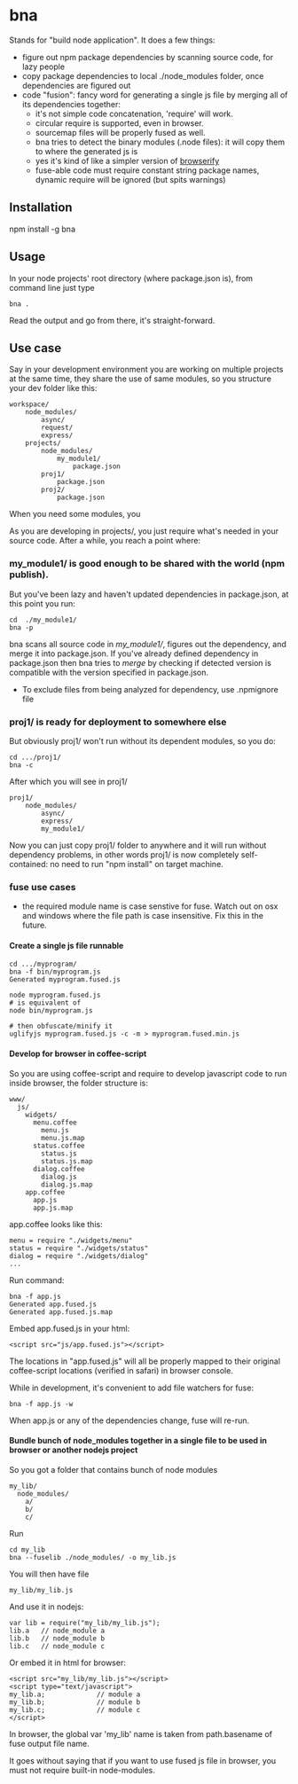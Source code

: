 # bna

Stands for "build node application".  It does a few things:

* figure out npm package dependencies by scanning source code, for lazy people
* copy package dependencies to local ./node_modules folder, once dependencies are figured out
* code "fusion":  fancy word for generating a single js file by merging all of its dependencies together:
    - it's not simple code concatenation, 'require' will work.
    - circular require is supported, even in browser.
    - sourcemap files will be properly fused as well. 
    - bna tries to detect the binary modules (.node files): it will copy them to where the generated js is
    - yes it's kind of like a simpler version of [browserify](http://browserify.org)
    - fuse-able code must require constant string package names, dynamic require will be ignored 
      (but spits warnings)

## Installation

npm install -g bna

## Usage

In your node projects' root directory (where package.json is), from command line just type

    bna .

Read the output and go from there, it's straight-forward.

## Use case

Say in your development environment you are working on multiple projects at the same time, they share the use of same
modules, so you structure your dev folder like this:

    workspace/
        node_modules/
            async/
            request/
            express/
        projects/
            node_modules/
                my_module1/
                    package.json
            proj1/
                package.json
            proj2/
                package.json

When you need some modules, you

As you are developing in projects/, you just require what's needed in your source code.  After a while, you reach a point
where:

### my_module1/ is good enough to be shared with the world (npm publish).

But you've been lazy and haven't updated dependencies in package.json, at this point you run:

    cd  ./my_module1/
    bna -p

bna scans all source code in *my_module1/*, figures out the dependency, and merge it into package.json.  If you've
already defined dependency in package.json then bna tries to *merge* by checking if detected version is compatible with
the version specified in package.json.

* To exclude files from being analyzed for dependency, use .npmignore file


### proj1/ is ready for deployment to somewhere else

But obviously proj1/ won't run without its dependent modules, so you do:

    cd .../proj1/
    bna -c

After which you will see in proj1/

    proj1/
        node_modules/
            async/
            express/
            my_module1/

Now you can just copy proj1/ folder to anywhere and it will run without dependency problems, in other words proj1/
is now completely self-contained:  no need to run "npm install" on target machine.

### fuse use cases

* the required module name is case senstive for fuse.  Watch out on osx and windows
  where the file path is case insensitive.  Fix this in the future.

#### Create a single js file runnable


    cd .../myprogram/
    bna -f bin/myprogram.js 
    Generated myprogram.fused.js
    
    node myprogram.fused.js
    # is equivalent of
    node bin/myprogram.js
    
    # then obfuscate/minify it
    uglifyjs myprogram.fused.js -c -m > myprogram.fused.min.js
    
#### Develop for browser in coffee-script

So you are using coffee-script and require to develop javascript code to run inside browser, the
folder structure is:

    www/
      js/
        widgets/
          menu.coffee
            menu.js
            menu.js.map
          status.coffee
            status.js
            status.js.map
          dialog.coffee
            dialog.js
            dialog.js.map
        app.coffee
          app.js
          app.js.map
          
app.coffee looks like this:

    menu = require "./widgets/menu"
    status = require "./widgets/status"
    dialog = require "./widgets/dialog"
    ...
               
Run command: 

    bna -f app.js
    Generated app.fused.js
    Generated app.fused.js.map
 
Embed app.fused.js in your html:

    <script src="js/app.fused.js"></script>

The locations in "app.fused.js" will all be properly mapped to their original coffee-script locations (verified
in safari) in browser console.
 
While in development, it's convenient to add file watchers for fuse:

    bna -f app.js -w
    
When app.js or any of the dependencies change, fuse will re-run.

#### Bundle bunch of node_modules together in a single file to be used in browser or another nodejs project

So you got a folder that contains bunch of node modules

    my_lib/
      node_modules/
        a/
        b/
        c/

Run

    cd my_lib
    bna --fuselib ./node_modules/ -o my_lib.js

You will then have file

    my_lib/my_lib.js

And use it in nodejs:

    var lib = require("my_lib/my_lib.js"); 
    lib.a   // node_module a 
    lib.b   // node_module b
    lib.c   // node_module c

Or embed it in html for browser:

    <script src="my_lib/my_lib.js"></script>
    <script type="text/javascript">
    my_lib.a;             // module a
    my_lib.b;             // module b
    my_lib.c;             // module c
    </script>

In browser, the global var 'my_lib' name is taken from path.basename of fuse output file name. 

It goes without saying that if you want to use fused js file in browser, you must not require built-in node-modules.
